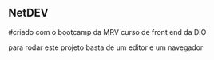 ## NetDEV
#criado com o bootcamp da MRV
curso de front end da DIO

para rodar este projeto basta de um editor e um navegador
